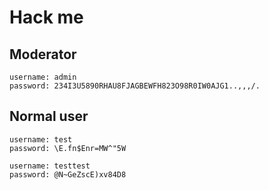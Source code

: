 # Hack me

## Moderator
```
username: admin
password: 234I3U5890RHAU8FJAGBEWFH823O98R0IW0AJG1..,,,/.
```

## Normal user
```
username: test
password: \E.fn$Enr=MW^"5W

username: testtest
password: @N~GeZscE)xv84D8
```